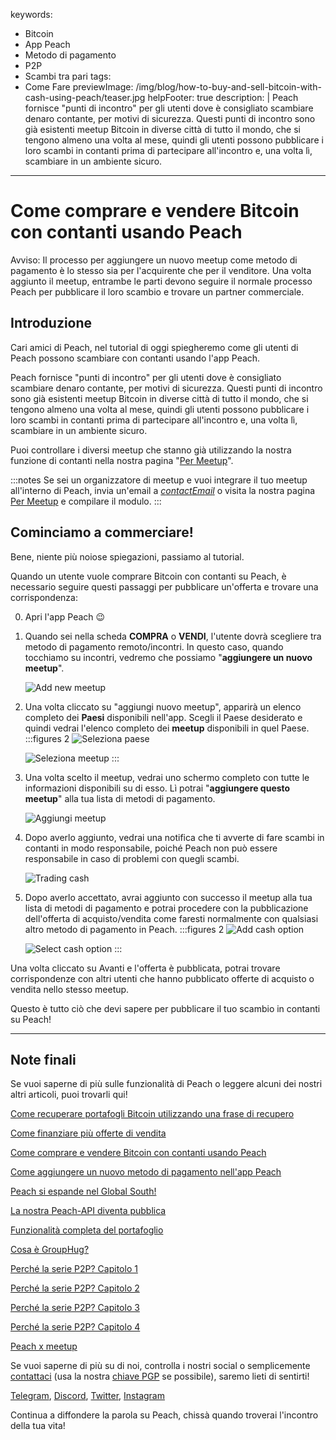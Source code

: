 keywords:
  - Bitcoin
  - App Peach
  - Metodo di pagamento
  - P2P
  - Scambi tra pari
tags:
  - Come Fare
previewImage: /img/blog/how-to-buy-and-sell-bitcoin-with-cash-using-peach/teaser.jpg
helpFooter: true
description: |
  Peach fornisce "punti di incontro" per gli utenti dove è consigliato scambiare denaro contante, per motivi di sicurezza. Questi punti di incontro sono già
  esistenti meetup Bitcoin in diverse città di tutto il mondo, che si tengono almeno una volta al mese, quindi gli utenti possono pubblicare i loro scambi in contanti prima
  di partecipare all'incontro e, una volta lì, scambiare in un ambiente sicuro.
---

# Come comprare e vendere Bitcoin con contanti usando Peach

Avviso: Il processo per aggiungere un nuovo meetup come metodo di pagamento è lo stesso sia per l'acquirente che per il venditore. Una volta aggiunto il meetup, entrambe
le parti devono seguire il normale processo Peach per pubblicare il loro scambio e trovare un partner commerciale.

## Introduzione

Cari amici di Peach, nel tutorial di oggi spiegheremo come gli utenti di Peach possono scambiare con contanti usando l'app Peach.

Peach fornisce "punti di incontro" per gli utenti dove è consigliato scambiare denaro contante, per motivi di sicurezza. Questi punti di incontro sono già
esistenti meetup Bitcoin in diverse città di tutto il mondo, che si tengono almeno una volta al mese, quindi gli utenti possono pubblicare i loro scambi in contanti prima
di partecipare all'incontro e, una volta lì, scambiare in un ambiente sicuro.

Puoi controllare i diversi meetup che stanno già utilizzando la nostra funzione di contanti nella nostra pagina "[Per Meetup](/for-meetups/)".

:::notes
Se sei un organizzatore di meetup e vuoi integrare il tuo meetup all'interno di Peach, invia un'email a [$contactEmail$](mailto:$contactEmail$) o visita
la nostra pagina [Per Meetup](/for-meetups/) e compilare il modulo.
:::

## Cominciamo a commerciare!

Bene, niente più noiose spiegazioni, passiamo al tutorial.

Quando un utente vuole comprare Bitcoin con contanti su Peach, è necessario seguire questi passaggi per pubblicare un'offerta e trovare una corrispondenza:

0.  Apri l'app Peach 😉

1.  Quando sei nella scheda **COMPRA** o **VENDI**, l'utente dovrà scegliere tra metodo di pagamento remoto/incontri. In questo caso, quando tocchiamo su
    incontri, vedremo che possiamo "**aggiungere un nuovo meetup**".

    ![Add new meetup](/img/blog/how-to-buy-and-sell-bitcoin-with-cash-using-peach/add-new-meetup.png)

2.  Una volta cliccato su "aggiungi nuovo meetup", apparirà un elenco completo dei **Paesi** disponibili nell'app. Scegli il Paese desiderato e
    quindi vedrai l'elenco completo dei **meetup** disponibili in quel Paese.
    :::figures 2
    ![Seleziona paese](/img/blog/how-to-buy-and-sell-bitcoin-with-cash-using-peach/select-country.png)

    ![Seleziona meetup](/img/blog/how-to-buy-and-sell-bitcoin-with-cash-using-peach/select-meetup.png)
    :::

3.  Una volta scelto il meetup, vedrai uno schermo completo con tutte le informazioni disponibili su di esso. Lì potrai "**aggiungere questo
    meetup**" alla tua lista di metodi di pagamento.

    ![Aggiungi meetup](/img/blog/how-to-buy-and-sell-bitcoin-with-cash-using-peach/add-meetup.png)

4.  Dopo averlo aggiunto, vedrai una notifica che ti avverte di fare scambi in contanti in modo responsabile, poiché Peach non può essere responsabile in caso di problemi
    con quegli scambi.

    ![Trading cash](/img/blog/how-to-buy-and-sell-bitcoin-with-cash-using-peach/trading-cash.png)

5.  Dopo averlo accettato, avrai aggiunto con successo il meetup alla tua lista di metodi di pagamento e potrai procedere con la pubblicazione
    dell'offerta di acquisto/vendita come faresti normalmente con qualsiasi altro metodo di pagamento in Peach.
    :::figures 2
    ![Add cash option](/img/blog/how-to-buy-and-sell-bitcoin-with-cash-using-peach/add-cash-option.png)

    ![Select cash option](/img/blog/how-to-buy-and-sell-bitcoin-with-cash-using-peach/select-cash-option.png)
    :::

Una volta cliccato su Avanti e l'offerta è pubblicata, potrai trovare corrispondenze con altri utenti che hanno pubblicato offerte di acquisto o vendita nello stesso meetup.

Questo è tutto ciò che devi sapere per pubblicare il tuo scambio in contanti su Peach!

---

## Note finali

Se vuoi saperne di più sulle funzionalità di Peach o leggere alcuni dei nostri altri articoli, puoi trovarli qui!

[Come recuperare portafogli Bitcoin utilizzando una frase di recupero](https://peachbitcoin.com/it/blog/how-to-restore-peach-wallet/)

[Come finanziare più offerte di vendita](https://peachbitcoin.com/it/blog/funding-multiple-sell-offers/)

[Come comprare e vendere Bitcoin con contanti usando Peach](https://peachbitcoin.com/it/blog/how-to-buy-and-sell-bitcoin-with-cash-using-peach/)

[Come aggiungere un nuovo metodo di pagamento nell'app Peach](https://peachbitcoin.com/it/blog/how-to-add-a-payment-method/)

[Peach si espande nel Global South!](https://peachbitcoin.com/it/blog/peach-expands-to-the-global-south/)

[La nostra Peach-API diventa pubblica](https://peachbitcoin.com/it/blog/making-our-peach-api-public/)

[Funzionalità completa del portafoglio](https://peachbitcoin.com/it/blog/full-wallet-functionality/)

[Cosa è GroupHug?](https://peachbitcoin.com/it/blog/group-hug/)

[Perché la serie P2P? Capitolo 1](https://peachbitcoin.com/it/blog/why-p2p-chapter-1/)

[Perché la serie P2P? Capitolo 2](https://peachbitcoin.com/it/blog/why-p2p-chapter-2/)

[Perché la serie P2P? Capitolo 3](https://peachbitcoin.com/it/blog/why-p2p-chapter-3-circular-economies/)

[Perché la serie P2P? Capitolo 4](https://peachbitcoin.com/it/blog/why-p2p-chapter-4-chains-of-trust/)

[Peach x meetup](https://peachbitcoin.com/it/blog/peach-for-meetups/)

Se vuoi saperne di più su di noi, controlla i nostri social o semplicemente [contattaci](mailto:hello@peachbitcoin.com) (usa la nostra [chiave PGP](https://keys.openpgp.org/vks/v1/by-fingerprint/48339A19645E2E53488E0E5479E1B270FACD1BD2) se possibile), saremo lieti di sentirti!

[Telegram](https://t.me/peachtopeach), [Discord](https://discord.gg/ypeHz3SW54), [Twitter](https://twitter.com/peachbitcoin), [Instagram](https://instagram.com/peachbitcoin)

Continua a diffondere la parola su Peach, chissà quando troverai l'incontro della tua vita!
